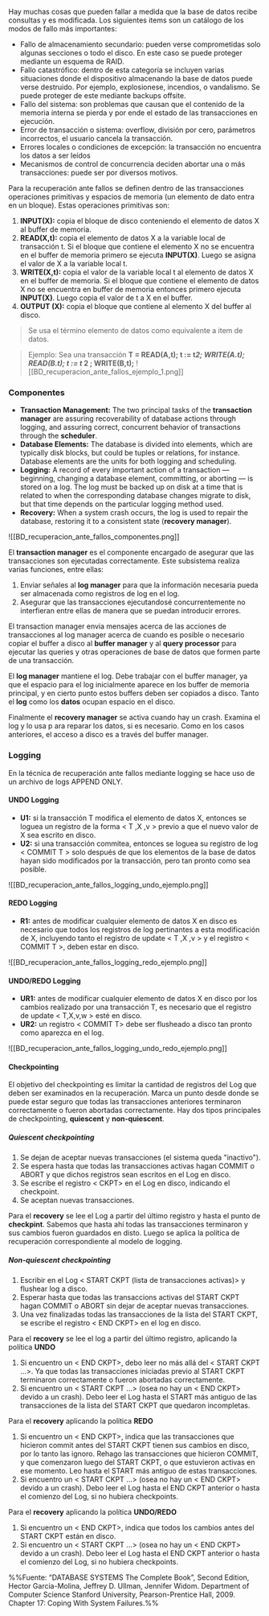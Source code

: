 Hay muchas cosas que pueden fallar a medida que la base de datos recibe consultas y es modificada. Los siguientes items son un catálogo de los modos de fallo más importantes:
- Fallo de almacenamiento secundario: pueden verse comprometidas solo algunas secciones o todo el disco. En este caso se puede proteger mediante un esquema de RAID.
- Fallo catastrófico: dentro de esta categoría se incluyen varias situaciones donde el dispositivo almacenando la base de datos puede verse destruido. Por ejemplo, explosionese, incendios, o vandalismo. Se puede proteger de este mediante backups offsite.
- Fallo del sistema: son problemas que causan que el contenido de la memoria interna se pierda y por ende el estado de las transacciones en ejecución.
- Error de transacción o sistema: overflow, división por cero, parámetros incorrectos, el usuario cancela la transacción.
- Errores locales o condiciones de excepción: la transacción no encuentra los datos a ser leídos
- Mecanismos de control de concurrencia deciden abortar una o más transacciones: puede ser por diversos motivos.

Para la recuperación ante fallos se definen dentro de las transacciones operaciones primitivas y espacios de memoria (un elemento de dato entra en un bloque). Estas operaciones primitivas son:
1. **INPUT(X):** copia el bloque de disco conteniendo el elemento de datos X al buffer de memoria. 
2. **READ(X,t):** copia el elemento de datos X a la variable local de transacción t. Si el bloque que contiene el elemento X no se encuentra en el buffer de memoria primero se ejecuta **INPUT(X)**. Luego se asigna el valor de X a la variable local t.
3. **WRITE(X,t):** copia el valor de la variable local t al elemento de datos X en el buffer de memoria. Si el bloque que contiene el elemento de datos X no se encuentra en buffer de memoria entonces primero ejecuta **INPUT(X)**. Luego copia el valor de t a X en el buffer.
4. **OUTPUT (X):** copia el bloque que contiene al elemento X del buffer al disco.

> Se usa el término elemento de datos como equivalente a item de datos.

> Ejemplo:
> Sea una transacción **T = READ(A,t); t := t*2; WRITE(A.t); READ(B.t); t := t* 2 ; WRITE(B,t);**
> ![[BD_recuperacion_ante_fallos_ejemplo_1.png]]

### Componentes
- **Transaction Management:** The two principal tasks of the **transaction manager** are assuring recoverability of database actions through logging, and assuring correct, concurrent behavior of transactions through the **scheduler**.
- **Database Elements:** The database is divided into elements, which are typically disk blocks, but could be tuples or relations, for instance. Database elements are the units for both logging and scheduling.
- **Logging:** A record of every important action of a transaction — beginning, changing a database element, committing, or aborting — is stored on a log. The log must be backed up on disk at a time that is related to when the corresponding database changes migrate to disk, but that time depends on the particular logging method used.
- **Recovery:** When a system crash occurs, the log is used to repair the database, restoring it to a consistent state (**recovery manager**).

![[BD_recuperacion_ante_fallos_componentes.png]]

El **transaction manager** es el componente encargado de asegurar que las transacciones son ejecutadas correctamente. Este subsistema realiza varias funciones, entre ellas:
1. Enviar señales al **log manager** para que la información necesaria pueda ser almacenada como registros de log en el log.
2. Asegurar que las transacciones ejecutandosé concurrentemente no interfieran entre ellas de manera que se puedan introducir errores.

El transaction manager envia mensajes acerca de las acciones de transacciones al log manager acerca de cuando es posible o necesario copiar el buffer a disco al **buffer manager** y al **query processor** para ejecutar las queries y otras operaciones de base de datos que formen parte de una transacción.

El **log manager** mantiene el log. Debe trabajar con el buffer manager, ya que el espacio para el log inicialmente aparece en los buffer de memoria principal, y en cierto punto estos buffers deben ser copiados a disco. Tanto el **log** como los **datos** ocupan espacio en el disco.

Finalmente el **recovery manager** se activa cuando hay un crash. Examina el log y lo usa p ara reparar los datos, si es necesario. Como en los casos anteriores, el acceso a disco es a través del buffer manager.

### Logging
En la técnica de recuperación ante fallos mediante logging se hace uso de un archivo de logs APPEND ONLY.

#### UNDO Logging
- **U1:** si la transacción T modifica el elemento de datos X, entonces se loguea un registro de la forma < T ,X ,v > previo a que el nuevo valor de X sea escrito en disco.
- **U2:** si una transacción commitea, entonces se loguea su registro de log < COMMIT T > solo después de que los elementos de la base de datos hayan sido modificados por la transacción, pero tan pronto como sea posible.

![[BD_recuperacion_ante_fallos_logging_undo_ejemplo.png]]

#### REDO Logging
- **R1:** antes de modificar cualquier elemento de datos X en disco es necesario que todos los registros de log pertinantes a esta modificación de X, incluyendo tanto el registro de update < T ,X ,v > y el registro < COMMIT T >, deben estar en disco.

![[BD_recuperacion_ante_fallos_logging_redo_ejemplo.png]]

#### UNDO/REDO Logging
- **UR1:** antes de modificar cualquier elemento de datos X en disco por los cambios realizado por una transacción T, es necesario que el registro de update < T,X,v,w > esté en disco.
- **UR2:** un registro < COMMIT T> debe ser flusheado a disco tan pronto como aparezca en el log.

![[BD_recuperacion_ante_fallos_logging_undo_redo_ejemplo.png]]

#### Checkpointing
El objetivo del checkpointing es limitar la cantidad de registros del Log que deben ser examinados en la recuperación. Marca un punto desde donde se puede estar seguro que todas las transacciones anteriores terminaron correctamente o fueron abortadas correctamente. Hay dos tipos principales de checkpointing, **quiescent** y **non-quiescent**. 

##### Quiescent checkpointing
1. Se dejan de aceptar nuevas transacciones (el sistema queda "inactivo").
2. Se espera hasta que todas las transacciones activas hagan COMMIT o ABORT y que dichos registros sean escritos en el Log en disco.
3. Se escribe el registro < CKPT> en el Log en disco, indicando el checkpoint.
4. Se aceptan nuevas transacciones.

Para el **recovery** se lee el Log a partir del último registro y hasta el punto de **checkpint**. Sabemos que hasta ahí todas las transacciones terminaron y sus cambios fueron guardados en disto. Luego se aplica la política de recuperación correspondiente al modelo de logging.

##### Non-quiescent checkpointing
1. Escribir en el Log < START CKPT (lista de transacciones activas)> y flushear log a disco.
2. Esperar hasta que todas las transaccions activas del START CKPT hagan COMMIT o ABORT sin dejar de aceptar nuevas transacciones.
3. Una vez finalizadas todas las transacciones de la lista del START CKPT, se escribe el registro < END CKPT> en el log en disco.

Para el **recovery** se lee el log a partir del último registro, aplicando la política **UNDO**
1. Si encuentro un < END CKPT>, debo leer no más allá del < START CKPT ...>. Ya que todas las transacciones iniciadas previo al START CKPT terminaron correctamente o fueron abortadas correctamente.
2. Si encuentro un < START CKPT ...> (osea no hay un < END CKPT> devido a un crash). Debo leer el Log hasta el START más antiguo de las transacciones de la lista del START CKPT que quedaron incompletas.

Para el **recovery** aplicando la política **REDO**
1. Si encuentro un < END CKPT>, indica que las transacciones que hicieron commit antes del START CKPT tienen sus cambios en disco, por lo tanto las ignoro. Rehago las transacciones que hicieron COMMIT, y que comenzaron luego del START CKPT, o que estuvieron activas en ese momento. Leo hasta el START más antiguo de estas transacciones.
2. Si encuentro un < START CKPT ...> (osea no hay un < END CKPT> devido a un crash). Debo leer el Log hasta el END CKPT anterior o hasta el comienzo del Log, si no hubiera checkpoints.

Para el **recovery** aplicando la política **UNDO/REDO**
1. Si encuentro un < END CKPT>, indica que todos los cambios antes del START CKPT están en disco.
2. Si encuentro un < START CKPT ...> (osea no hay un < END CKPT> devido a un crash). Debo leer el Log hasta el END CKPT anterior o hasta el comienzo del Log, si no hubiera checkpoints.

%%Fuente: “DATABASE SYSTEMS The Complete Book”, Second Edition, Hector Garcia-Molina, Jeffrey D. Ullman, Jennifer Widom. Department of Computer Science Stanford University, Pearson-Prentice Hall, 2009. Chapter 17: Coping With System Failures.%%
